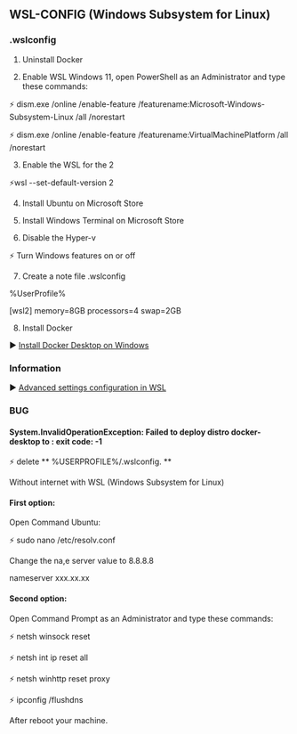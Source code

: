 ## WSL-CONFIG (Windows Subsystem for Linux)
  ### .wslconfig

1) Uninstall Docker

2) Enable WSL Windows 11, open PowerShell as an Administrator and type these commands:

 ⚡ dism.exe /online /enable-feature /featurename:Microsoft-Windows-Subsystem-Linux /all /norestart
 
 ⚡ dism.exe /online /enable-feature /featurename:VirtualMachinePlatform /all /norestart

3) Enable the WSL for the 2


⚡wsl --set-default-version 2

4) Install Ubuntu on Microsoft Store

5) Install Windows Terminal on Microsoft Store

6) Disable the Hyper-v


 ⚡ Turn Windows features on or off


7) Create a note file .wslconfig


  %UserProfile%

  [wsl2]
  memory=8GB
  processors=4
  swap=2GB

8) Install Docker


▶️ [Install Docker Desktop on Windows](https://docs.docker.com/desktop/windows/install/) 


### Information

▶️ [Advanced settings configuration in WSL](https://docs.microsoft.com/en-us/windows/wsl/wsl-config) 


### BUG
   #### System.InvalidOperationException: Failed to deploy distro docker-desktop to <localpath>: exit code: -1
  
   ⚡ delete ** %USERPROFILE%/.wslconfig. **
  
  Without internet with WSL (Windows Subsystem for Linux)
  
  #### First option:
  
  Open Command Ubuntu:
  
  ⚡ sudo nano /etc/resolv.conf
  
  Change the na,e server value to 8.8.8.8
  
  nameserver xxx.xx.xx
  
  #### Second option:
  
  Open Command Prompt as an Administrator and type these commands:
  
  ⚡ netsh winsock reset 
  
  ⚡ netsh int ip reset all
  
  ⚡ netsh winhttp reset proxy
  
  ⚡ ipconfig /flushdns
  
  After reboot your machine.
  
  
  
  
